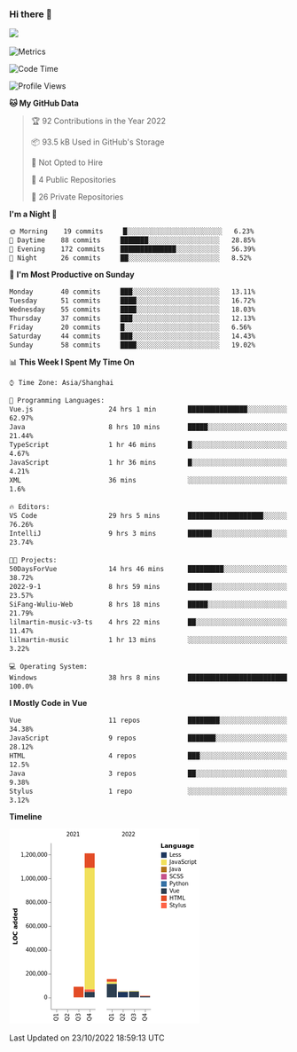 ### Hi there 👋
![](https://github-readme-stats.vercel.app/api?username=Jamartin-create)

![Metrics](https://metrics.lecoq.io/Jamartin-create?template=classic&base.activity=0&base.community=0&base.repositories=0&isocalendar=1&calendar=1&languages=1&base=header%2C%20activity%2C%20community%2C%20repositories%2C%20metadata&base.indepth=false&base.hireable=false&isocalendar=false&isocalendar.duration=full-year&languages=false&languages.limit=8&languages.threshold=0%25&languages.other=false&languages.colors=github&languages.sections=most-used&languages.indepth=false&languages.analysis.timeout=15&languages.categories=markup%2C%20programming&languages.recent.categories=markup%2C%20programming&languages.recent.load=300&languages.recent.days=14&calendar=false&calendar.limit=1&config.timezone=Asia%2FShanghai)

<!--START_SECTION:waka-->
![Code Time](http://img.shields.io/badge/Code%20Time-302%20hrs%2019%20mins-blue)

![Profile Views](http://img.shields.io/badge/Profile%20Views-1-blue)

**🐱 My GitHub Data** 

> 🏆 92 Contributions in the Year 2022
 > 
> 📦 93.5 kB Used in GitHub's Storage 
 > 
> 🚫 Not Opted to Hire
 > 
> 📜 4 Public Repositories 
 > 
> 🔑 26 Private Repositories  
 > 
**I'm a Night 🦉** 

```text
🌞 Morning    19 commits     █░░░░░░░░░░░░░░░░░░░░░░░░   6.23% 
🌆 Daytime    88 commits     ███████░░░░░░░░░░░░░░░░░░   28.85% 
🌃 Evening    172 commits    ██████████████░░░░░░░░░░░   56.39% 
🌙 Night      26 commits     ██░░░░░░░░░░░░░░░░░░░░░░░   8.52%

```
📅 **I'm Most Productive on Sunday** 

```text
Monday       40 commits     ███░░░░░░░░░░░░░░░░░░░░░░   13.11% 
Tuesday      51 commits     ████░░░░░░░░░░░░░░░░░░░░░   16.72% 
Wednesday    55 commits     ████░░░░░░░░░░░░░░░░░░░░░   18.03% 
Thursday     37 commits     ███░░░░░░░░░░░░░░░░░░░░░░   12.13% 
Friday       20 commits     █░░░░░░░░░░░░░░░░░░░░░░░░   6.56% 
Saturday     44 commits     ███░░░░░░░░░░░░░░░░░░░░░░   14.43% 
Sunday       58 commits     ████░░░░░░░░░░░░░░░░░░░░░   19.02%

```


📊 **This Week I Spent My Time On** 

```text
⌚︎ Time Zone: Asia/Shanghai

💬 Programming Languages: 
Vue.js                   24 hrs 1 min        ███████████████░░░░░░░░░░   62.97% 
Java                     8 hrs 10 mins       █████░░░░░░░░░░░░░░░░░░░░   21.44% 
TypeScript               1 hr 46 mins        █░░░░░░░░░░░░░░░░░░░░░░░░   4.67% 
JavaScript               1 hr 36 mins        █░░░░░░░░░░░░░░░░░░░░░░░░   4.21% 
XML                      36 mins             ░░░░░░░░░░░░░░░░░░░░░░░░░   1.6%

🔥 Editors: 
VS Code                  29 hrs 5 mins       ███████████████████░░░░░░   76.26% 
IntelliJ                 9 hrs 3 mins        ██████░░░░░░░░░░░░░░░░░░░   23.74%

🐱‍💻 Projects: 
50DaysForVue             14 hrs 46 mins      █████████░░░░░░░░░░░░░░░░   38.72% 
2022-9-1                 8 hrs 59 mins       ██████░░░░░░░░░░░░░░░░░░░   23.57% 
SiFang-Wuliu-Web         8 hrs 18 mins       █████░░░░░░░░░░░░░░░░░░░░   21.79% 
lilmartin-music-v3-ts    4 hrs 22 mins       ██░░░░░░░░░░░░░░░░░░░░░░░   11.47% 
lilmartin-music          1 hr 13 mins        ░░░░░░░░░░░░░░░░░░░░░░░░░   3.22%

💻 Operating System: 
Windows                  38 hrs 8 mins       █████████████████████████   100.0%

```

**I Mostly Code in Vue** 

```text
Vue                      11 repos            ████████░░░░░░░░░░░░░░░░░   34.38% 
JavaScript               9 repos             ███████░░░░░░░░░░░░░░░░░░   28.12% 
HTML                     4 repos             ███░░░░░░░░░░░░░░░░░░░░░░   12.5% 
Java                     3 repos             ██░░░░░░░░░░░░░░░░░░░░░░░   9.38% 
Stylus                   1 repo              ░░░░░░░░░░░░░░░░░░░░░░░░░   3.12%

```


**Timeline**

![Chart not found](https://raw.githubusercontent.com/Jamartin-create/Jamartin-create/master/charts/bar_graph.png) 


 Last Updated on 23/10/2022 18:59:13 UTC
<!--END_SECTION:waka-->
